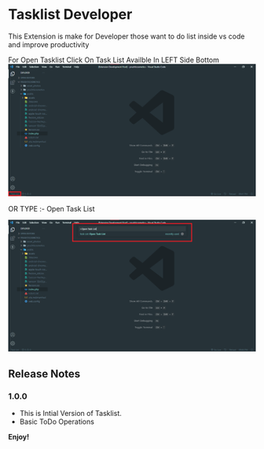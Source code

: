 
# Tasklist Developer

This Extension is make for Developer those want to do list inside vs code and improve productivity

For Open Tasklist Click On Task List Availble In LEFT Side Bottom 
![How To Open Image 1](https://raw.githubusercontent.com/Harshil-Kaneria/VS-Code-Tasklist/main/img/tl1.png)

OR TYPE :- Open Task List

![How To Open Image 2](https://raw.githubusercontent.com/Harshil-Kaneria/VS-Code-Tasklist/main/img/tl2.png)


## Release Notes

### 1.0.0
- This is Intial Version of Tasklist.
- Basic ToDo Operations

**Enjoy!**
